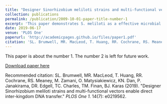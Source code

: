 ```yaml
---
title: "Designer Sinorhizobium meliloti strains and multi-functional vectors enable direct inter-kingdom DNA transfer"
collection: publications
permalink: /publication/2009-10-01-paper-title-number-1
excerpt: 'This paper demonstrates S. meliloti as a effective microbial host for GC rich DNA. Enabling cloning of previously difficult DNA and studies for soil microbiome manipulation.'
date: 2019-06-17
venue: 'PLOS One'
paperurl: 'http://academicpages.github.io/files/paper1.pdf'
citation: 'SL. Brumwell, MR. MacLeod, T. Huang, RR. Cochrane, RS. Meaney, M. Zamani, O. Matysiakiewicz, KN. Dan, P. Janakirama, DR. Edgell, TC. Charles, TM. Finan, BJ. Karas (2019). &quot;Designer Sinorhizobium meliloti strains and multi-functional vectors enable direct inter-kingdom DNA transfer.&quot; <i>PLOS One</i>. 14(7): e0219562.'
---
```

This paper is about the number 1. The number 2 is left for future work.

[Download paper here](http://academicpages.github.io/files/paper1.pdf)

Recommended citation: SL. Brumwell, MR. MacLeod, T. Huang, RR. Cochrane, RS. Meaney, M. Zamani, O. Matysiakiewicz, KN. Dan, P. Janakirama, DR. Edgell, TC. Charles, TM. Finan, BJ. Karas (2019). "Designer Sinorhizobium meliloti strains and multi-functional vectors enable direct inter-kingdom DNA transfer." <i>PLOS One 1</i>. 14(7): e0219562.
